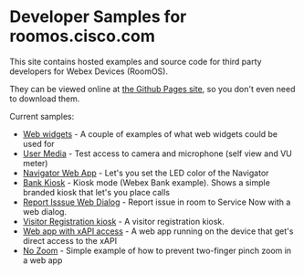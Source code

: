 # Developer Samples for roomos.cisco.com

This site contains hosted examples and source code for third party developers for Webex Devices (RoomOS).

They can be viewed online at [the Github Pages site](https://cisco-ce.github.io/roomos-samples/), so you don't even need to download them.

Current samples:

* [Web widgets](./webwidgets) - A couple of examples of what web widgets could be used for
* [User Media](./usermedia) - Test access to camera and microphone (self view and VU meter)
* [Navigator Web App](./navigator/navigator-webapp/) - Let's you set the LED color of the Navigator
* [Bank Kiosk](./kiosk-example) - Kiosk mode (Webex Bank example). Shows a simple branded kiosk that let's you place calls
* [Report Isssue Web Dialog](./report-issue) - Report issue in room to Service Now with a web dialog.
* [Visitor Registration kiosk](./visitor-kiosk) - A visitor registration kiosk.
* [Web app with xAPI access](./webapp-with-xapi) - A web app running on the device that get's direct access to the xAPI
* [No Zoom](./no-zoom) - Simple example of how to prevent two-finger pinch zoom in a web app
